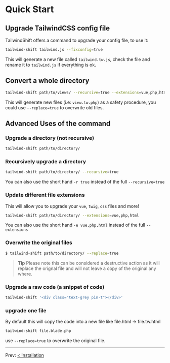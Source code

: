# Quick Start

## Upgrade TailwindCSS config file

TailwindShift offers a command to upgrade your config file, to use it:

```bash
tailwind-shift tailwind.js --fixconfig=true
```

This will generate a new file called `tailwind.tw.js`, check the file and rename it to `tailwind.js` if everything is ok.

## Convert a whole directory

```bash
tailwind-shift path/to/views/ --recursive=true --extensions=vue,php,html
```

This will generate new files (i.e: `view.tw.php`) as a safety procedure, you could use `--replace=true` to overwrite old files.

## Advanced Uses of the command

### Upgrade a directory (not recursive)

```bash
tailwind-shift path/to/directory/
```

### Recursively upgrade a directory

```bash
tailwind-shift path/to/directory/ --recursive=true
```

You can also use the short hand `-r true` instead of the full `--recursive=true`

### Update different file extensions

This will allow you to upgrade your `vue`, `twig`, `css` files and more!

```bash
tailwind-shift path/to/directory/ --extensions=vue,php,html
```

You can also use the short hand `-e vue,php,html` instead of the full `--extensions`

### Overwrite the original files

```bash
$ tailwind-shift path/to/directory/ --replace=true
```

> **Tip** Please note this can be considered a destructive action as it will replace the orignal file and will not leave a copy of the original any where.

### Upgrade a raw code (a snippet of code)

```bash
tailwind-shift '<div class="text-grey pin-t"></div>'
```

### upgrade one file

By default this will copy the code into a new file like file.html -> file.tw.html

```bash
tailwind-shift file.blade.php
```

use `--replace=true` to overwrite the original file.

---

<p align="left">
  Prev:  <a href="2_installation.md">< Installation</a> 
</p>
